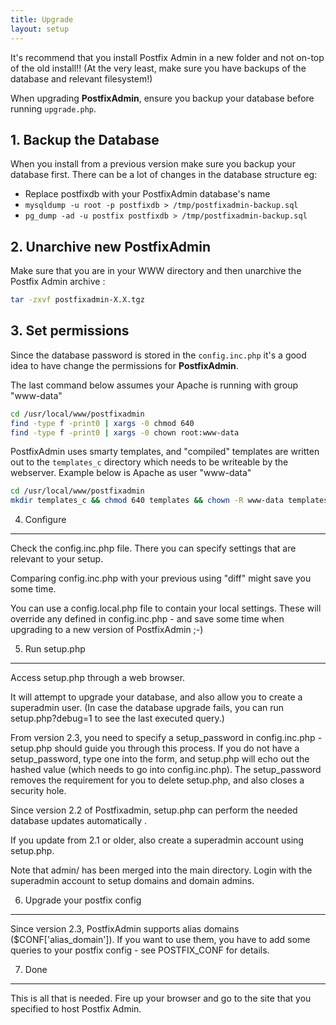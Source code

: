 ```yaml
---
title: Upgrade
layout: setup
---
```



It's recommend that you install Postfix Admin in a new folder and not
on-top of the old install!! (At the very least, make sure you have backups of 
the database and relevant filesystem!)

When upgrading **PostfixAdmin**, ensure you backup your database before
running `upgrade.php`.


## 1. Backup the Database

When you install from a previous version make sure you backup your database
first. There can be a lot of changes in the database structure eg:

- Replace postfixdb with your PostfixAdmin database's name
- `mysqldump -u root -p postfixdb > /tmp/postfixadmin-backup.sql`
- `pg_dump -ad -u postfix postfixdb > /tmp/postfixadmin-backup.sql`


## 2. Unarchive new PostfixAdmin

Make sure that you are in your WWW directory and then unarchive the
Postfix Admin archive :
```bash
tar -zxvf postfixadmin-X.X.tgz
```

## 3. Set permissions

Since the database password is stored in the `config.inc.php` it's a good idea
to have change the permissions for **PostfixAdmin**.

The last command below assumes your Apache is running with group "www-data"

```bash
cd /usr/local/www/postfixadmin
find -type f -print0 | xargs -0 chmod 640
find -type f -print0 | xargs -0 chown root:www-data
```


PostfixAdmin uses smarty templates, and "compiled" templates are written out to the `templates_c` directory
which needs to be writeable by the webserver. Example below is Apache  as user "www-data"

```bash
cd /usr/local/www/postfixadmin
mkdir templates_c && chmod 640 templates && chown -R www-data templates_c
```



4. Configure
------------

Check the config.inc.php file. There you can specify settings that are
relevant to your setup.

Comparing config.inc.php with your previous using "diff" might save you some
time.

You can use a config.local.php file to contain your local settings. 
These will override any defined in config.inc.php - and save some time when upgrading to a new version of PostfixAdmin ;-)

5. Run setup.php
----------------------------------------

Access setup.php through a web browser.

It will attempt to upgrade your database, and also allow you to create a superadmin user.
(In case the database upgrade fails, you can run setup.php?debug=1 to see the last executed query.)

From version 2.3, you need to specify a setup_password in config.inc.php - 
setup.php should guide you through this process. If you do not have a setup_password, type one
into the form, and setup.php will echo out the hashed value (which needs to go into config.inc.php).
The setup_password removes the requirement for you to delete setup.php, and also closes a security hole.

Since version 2.2 of Postfixadmin, setup.php can perform the needed database 
updates automatically .

If you update from 2.1 or older, also create a superadmin account using setup.php.

Note that admin/ has been merged into the main directory. Login with the
superadmin account to setup domains and domain admins.

6. Upgrade your postfix config
------------------------------

Since version 2.3, PostfixAdmin supports alias domains ($CONF['alias_domain']).
If you want to use them, you have to add some queries to your postfix config -
see POSTFIX_CONF for details.


7. Done
-------
This is all that is needed. Fire up your browser and go to the site that you
specified to host Postfix Admin.

